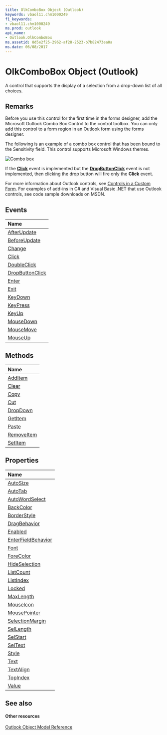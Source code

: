 ```yaml
---
title: OlkComboBox Object (Outlook)
keywords: vbaol11.chm1000249
f1_keywords:
- vbaol11.chm1000249
ms.prod: outlook
api_name:
- Outlook.OlkComboBox
ms.assetid: 8d5e2f25-2962-af28-2523-b7b82473ea0a
ms.date: 06/08/2017
---
```



# OlkComboBox Object (Outlook)

A control that supports the display of a selection from a drop-down list of all choices.


## Remarks

Before you use this control for the first time in the forms designer, add the Microsoft Outlook Combo Box Control to the control toolbox. You can only add this control to a form region in an Outlook form using the forms designer.

The following is an example of a combo box control that has been bound to the Sensitivity field. This control supports Microsoft Windows themes.


![Combo box](images/olComboBox_ZA10120277.gif)



If the  **[Click](olkcombobox-click-event-outlook.md)** event is implemented but the **[DropButtonClick](olkcombobox-dropbuttonclick-event-outlook.md)** event is not implemented, then clicking the drop button will fire only the **Click** event.

For more information about Outlook controls, see [Controls in a Custom Form](http://msdn.microsoft.com/library/fcba1b34-c526-5d01-8644-cb8852bd2348%28Office.15%29.aspx). For examples of add-ins in C# and Visual Basic .NET that use Outlook controls, see code sample downloads on MSDN. 


## Events



|**Name**|
|:-----|
|[AfterUpdate](olkcombobox-afterupdate-event-outlook.md)|
|[BeforeUpdate](olkcombobox-beforeupdate-event-outlook.md)|
|[Change](olkcombobox-change-event-outlook.md)|
|[Click](olkcombobox-click-event-outlook.md)|
|[DoubleClick](olkcombobox-doubleclick-event-outlook.md)|
|[DropButtonClick](olkcombobox-dropbuttonclick-event-outlook.md)|
|[Enter](olkcombobox-enter-event-outlook.md)|
|[Exit](olkcombobox-exit-event-outlook.md)|
|[KeyDown](olkcombobox-keydown-event-outlook.md)|
|[KeyPress](olkcombobox-keypress-event-outlook.md)|
|[KeyUp](olkcombobox-keyup-event-outlook.md)|
|[MouseDown](olkcombobox-mousedown-event-outlook.md)|
|[MouseMove](olkcombobox-mousemove-event-outlook.md)|
|[MouseUp](olkcombobox-mouseup-event-outlook.md)|

## Methods



|**Name**|
|:-----|
|[AddItem](olkcombobox-additem-method-outlook.md)|
|[Clear](olkcombobox-clear-method-outlook.md)|
|[Copy](olkcombobox-copy-method-outlook.md)|
|[Cut](olkcombobox-cut-method-outlook.md)|
|[DropDown](olkcombobox-dropdown-method-outlook.md)|
|[GetItem](olkcombobox-getitem-method-outlook.md)|
|[Paste](olkcombobox-paste-method-outlook.md)|
|[RemoveItem](olkcombobox-removeitem-method-outlook.md)|
|[SetItem](olkcombobox-setitem-method-outlook.md)|

## Properties



|**Name**|
|:-----|
|[AutoSize](olkcombobox-autosize-property-outlook.md)|
|[AutoTab](olkcombobox-autotab-property-outlook.md)|
|[AutoWordSelect](olkcombobox-autowordselect-property-outlook.md)|
|[BackColor](olkcombobox-backcolor-property-outlook.md)|
|[BorderStyle](olkcombobox-borderstyle-property-outlook.md)|
|[DragBehavior](olkcombobox-dragbehavior-property-outlook.md)|
|[Enabled](olkcombobox-enabled-property-outlook.md)|
|[EnterFieldBehavior](olkcombobox-enterfieldbehavior-property-outlook.md)|
|[Font](olkcombobox-font-property-outlook.md)|
|[ForeColor](olkcombobox-forecolor-property-outlook.md)|
|[HideSelection](olkcombobox-hideselection-property-outlook.md)|
|[ListCount](olkcombobox-listcount-property-outlook.md)|
|[ListIndex](olkcombobox-listindex-property-outlook.md)|
|[Locked](olkcombobox-locked-property-outlook.md)|
|[MaxLength](olkcombobox-maxlength-property-outlook.md)|
|[MouseIcon](olkcombobox-mouseicon-property-outlook.md)|
|[MousePointer](olkcombobox-mousepointer-property-outlook.md)|
|[SelectionMargin](olkcombobox-selectionmargin-property-outlook.md)|
|[SelLength](olkcombobox-sellength-property-outlook.md)|
|[SelStart](olkcombobox-selstart-property-outlook.md)|
|[SelText](olkcombobox-seltext-property-outlook.md)|
|[Style](olkcombobox-style-property-outlook.md)|
|[Text](olkcombobox-text-property-outlook.md)|
|[TextAlign](olkcombobox-textalign-property-outlook.md)|
|[TopIndex](olkcombobox-topindex-property-outlook.md)|
|[Value](olkcombobox-value-property-outlook.md)|

## See also


#### Other resources


[Outlook Object Model Reference](http://msdn.microsoft.com/library/73221b13-d8d8-99b8-3394-b95dbbfd5ddc%28Office.15%29.aspx)
